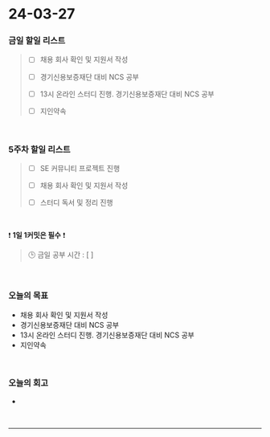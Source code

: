 # 24-03-27
### 금일 할일 리스트
> - [ ]  채용 회사 확인 및 지원서 작성
>
> - [ ]  경기신용보증재단 대비 NCS 공부
>
> - [ ]  13시 온라인 스터디 진행. 경기신용보증재단 대비 NCS 공부
>
> - [ ]  지인약속

<br/>

### 5주차 할일 리스트  
> - [ ]  SE 커뮤니티 프로젝트 진행
>
> - [ ]  채용 회사 확인 및 지원서 작성
>
> - [ ]  스터디 독서 및 정리 진행

<br/>

❗ **1일 1커밋은 필수** ❗
> 🕒 금일 공부 시간 : [  ]

<br/>

### 오늘의 목표
- 채용 회사 확인 및 지원서 작성
- 경기신용보증재단 대비 NCS 공부
- 13시 온라인 스터디 진행. 경기신용보증재단 대비 NCS 공부
- 지인약속

<br>

### 오늘의 회고
- 


<br/>

------------  
